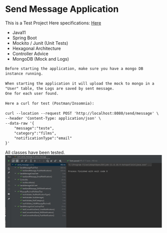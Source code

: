 # Send Message Application
This is a Test Project
Here specifications: <a href="BackEndNotificationAPIs_GS.pdf"> Here </a> </br> 
* Java11
* Spring Boot
* Mockito / Junit (Unit Tests)
* Hexagonal Architecture
* Controller Advice
* MongoDB (Mock and Logs)

```
Before starting the application, make sure you have a mongo DB instance running.

When starting the application it will upload the mock to mongo in a "User" table, the Logs are saved by sent message.
One for each user found.

Here a curl for test (Postman/Insomnia):

curl --location --request POST 'http://localhost:8080/send/message' \
--header 'Content-Type: application/json' \
--data-raw '{
    "message":"teste",
    "category":"films",
    "notificationType":"email"
}'
```
All classes have been tested. </br>
<img src="unit_tests.jpg"> </br>